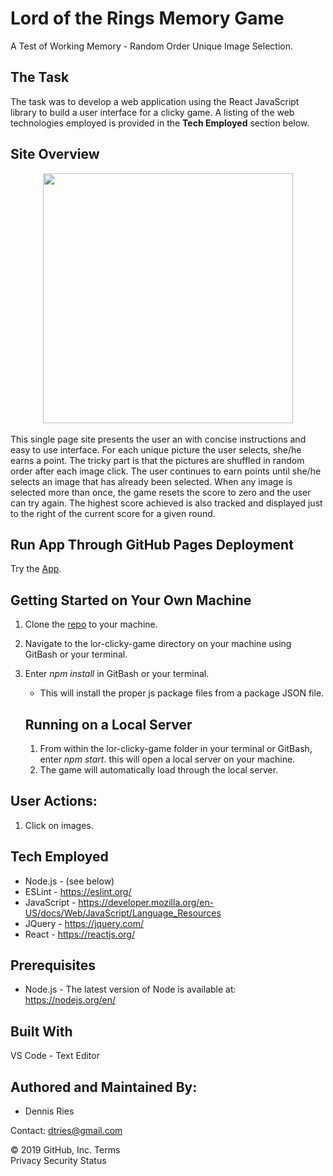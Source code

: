 # Lord of the Rings Memory Game
A Test of Working Memory - Random Order Unique Image Selection.

## The Task 
The task was to develop a web application using the React JavaScript library to build a user interface for a clicky game. A listing of the web technologies employed is provided in the **Tech Employed** section below.

## Site Overview 

<div align="center">
    <img src="/public/images/lor-clicky-game.png" width="400px" /></img> 
</div>
<br>
This single page site presents the user an with concise instructions and easy to use interface. For each unique picture the user selects, she/he earns a point. The tricky part is that the pictures are shuffled in random order after each image click. The user continues to earn points until she/he selects an image that has already been selected. When any image is selected more than once, the game resets the score to zero and the user can try again. The highest score achieved is also tracked and displayed just to the right of the current score for a given round.

## Run App Through GitHub Pages Deployment
Try the [App](https://dtries.github.io/lor-click-game/).
 
## Getting Started on Your Own Machine
1. Clone the [repo](https://github.com/dtries/lor-clicky-game.git) to your machine. 
1. Navigate to the lor-clicky-game directory on your machine using GitBash or your terminal.
1. Enter *npm install* in GitBash or your terminal.
   * This will install the proper js package files from a package JSON file.

   
   ## Running on a Local Server
   1. From within the lor-clicky-game folder in your terminal or GitBash, enter *npm start*. this will open a local server on your machine. 
   1. The game will automatically load through the local server.
     
## User Actions:
   1. Click on images.       
   
## Tech Employed
* Node.js - (see below)
* ESLint - https://eslint.org/
* JavaScript - https://developer.mozilla.org/en-US/docs/Web/JavaScript/Language_Resources
* JQuery - https://jquery.com/
* React - https://reactjs.org/

## Prerequisites
* Node.js - The latest version of Node is available at: https://nodejs.org/en/

## Built With
VS Code - Text Editor

## Authored and Maintained By:
* Dennis Ries

Contact: dtries@gmail.com

© 2019 GitHub, Inc.
Terms   
Privacy
Security
Status
